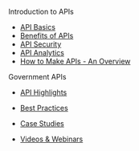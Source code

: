 

Introduction to APIs  
  
 * [API Basics](http://18f.github.io/API-All-the-X/pages/api_basics)  
 * [Benefits of APIs](http://18f.github.io/API-All-the-X/pages/benefits_of_apis)  
 * [API Security]()  
 * [API Analytics]()  
* [How to Make APIs - An Overview]()  
  
Government APIs 
  
 * [API Highlights](http://18f.github.io/API-All-the-X/pages/api_highlights.html)  
   
 * [Best Practices](http://18f.github.io/API-All-the-X/pages/best_practices.html)  
 * [Case Studies](http://18f.github.io/API-All-the-X/pages/case_study_lists.html)  
 * [Videos & Webinars](http://18f.github.io/API-All-the-X/pages/videos_and_webinars.html)  
